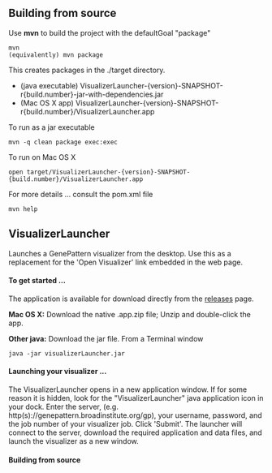 ## Building from source
Use **mvn** to build the project with the defaultGoal "package" 

    mvn
    (equivalently) mvn package
    
This creates packages in the ./target directory.
* (java executable) VisualizerLauncher-{version}-SNAPSHOT-r{build.number}-jar-with-dependencies.jar 
* (Mac OS X app)    VisualizerLauncher-{version}-SNAPSHOT-r{build.number}/VisualizerLauncher.app

To run as a jar executable

    mvn -q clean package exec:exec

To run on Mac OS X

    open target/VisualizerLauncher-{version}-SNAPSHOT-{build.number}/VisualizerLauncher.app

For more details ... consult the pom.xml file 

    mvn help

## VisualizerLauncher
Launches a GenePattern visualizer from the desktop. Use this as a replacement for the 'Open Visualizer' link embedded in the web page. 

#### To get started ...
The application is available for download directly from the [releases](https://github.com/genepattern/VisualizerLauncher/releases/latest) page. 

**Mac OS X:** Download the native .app.zip file; Unzip and double-click the app.

**Other java:** Download the jar file. From a Terminal window

    java -jar visualizerLauncher.jar
    
#### Launching your visualizer ...
The VisualizerLauncher opens in a new application window. If for some reason it is hidden, look for the "VisualizerLauncher" java application icon in your dock. Enter the server, (e.g. http(s)://genepattern.broadinstitute.org/gp), your username, password, and the job number of your visualizer job. Click 'Submit'. The launcher will connect to the server, download the required application and data files, and launch the visualizer as a new window.

#### Building from source
